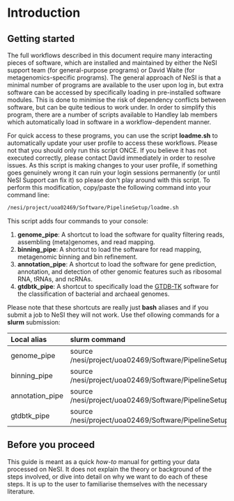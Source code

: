 # Introduction

##  Getting started

The full workflows described in this document require many interacting pieces of software, which are installed and maintained by either the NeSI support team (for general-purpose programs) or David Waite (for metagenomics-specific programs). The general approach of NeSI is that a minimal number of programs are available to the user upon log in, but extra software can be accessed by specifically loading in pre-installed software modules. This is done to minimise the risk of dependency conflicts between software, but can be quite tedious to work under. In order to simplify this program, there are a number of scripts available to Handley lab members which automatically load in software in a workflow-dependent manner.

For quick access to these programs, you can use the script **loadme.sh** to automatically update your user profile to access these workflows. Please not that you should only run this script ONCE. If you believe it has not executed correctly, please contact David immediately in order to resolve issues. As this script is making changes to your user profile, if something goes genuinely wrong it can ruin your login sessions permanently (or until NeSI Support can fix it) so please don't play around with this script. To perform this modification, copy/paste the following command into your command line:

```bash
/nesi/project/uoa02469/Software/PipelineSetup/loadme.sh
```

This script adds four commands to your console:

1. **genome_pipe**: A shortcut to load the software for quality filtering reads, assembling (meta)genomes, and read mapping.
1. **binning_pipe**: A shortcut to load the software for read mapping, metagenomic binning and bin refinement.
1. **annotation_pipe**: A shortcut to load the software for gene prediction, annotation, and detection of other genomic features such as ribosomal RNA, tRNAs, and ncRNAs.
1. **gtdbtk_pipe**: A shortcut to specifically load the [GTDB-TK](https://gtdb.ecogenomic.org/) software for the classification of bacterial and archaeal genomes.

Please note that these shortcuts are really just **bash** aliases and if you submit a job to NeSI they will not work. Use thef ollowing commands for a **slurm** submission:

|Local alias|slurm command|
|:---|:---|
|genome_pipe|source /nesi/project/uoa02469/Software/PipelineSetup/genomic.sh|
|binning_pipe|source /nesi/project/uoa02469/Software/PipelineSetup/binning.sh|
|annotation_pipe|source /nesi/project/uoa02469/Software/PipelineSetup/annotation.sh|
|gtdbtk_pipe|source /nesi/project/uoa02469/Software/PipelineSetup/gtdbtk.sh|

## Before you proceed

This guide is meant as a quick *how-to* manual for getting your data processed on NeSI. It does not explain the theory or background of the steps involved, or dive into detail on why we want to do each of these steps. It is up to the user to familiarise themselves with the necessary literature.
